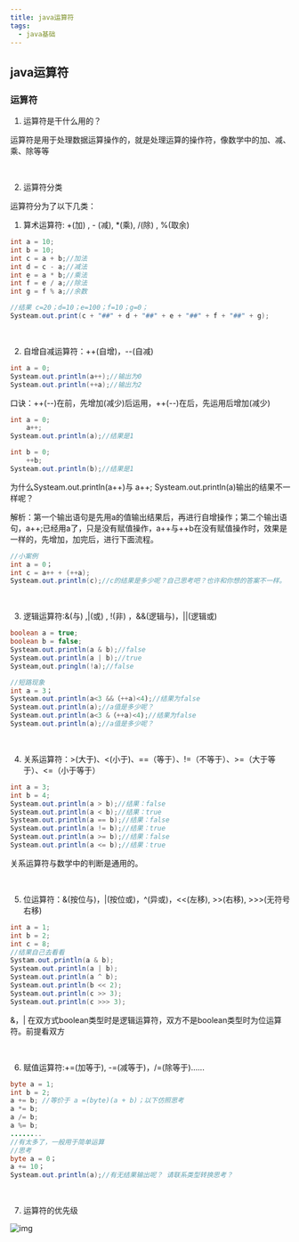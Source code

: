 ```yaml
---
title: java运算符
tags:
  - java基础
---
```

## java运算符

### 运算符

1. 运算符是干什么用的？

运算符是用于处理数据运算操作的，就是处理运算的操作符，像数学中的加、减、乘、除等等

<br />

2. 运算符分类

运算符分为了以下几类：

1. 算术运算符: +(加) , - (减), *(乘), /(除) , %(取余)

```java
int a = 10;
int b = 10;
int c = a + b;//加法
int d = c - a;//减法
int e = a * b;//乘法
int f = e / a;//除法
int g = f % a;//余数

//结果 c=20；d=10；e=100；f=10；g=0；
Systeam.out.print(c + "##" + d + "##" + e + "##" + f + "##" + g);
```

<br />

2. 自增自减运算符：++(自增)，--(自减)

```java
int a = 0;
Systeam.out.println(a++);//输出为0
Systeam.out.println(++a);//输出为2
```

口诀：++(--)在前，先增加(减少)后运用，++(--)在后，先运用后增加(减少)

```java
int a = 0; 
    a++;
Systeam.out.println(a);//结果是1

int b = 0;
	++b;
Systeam.out.println(b);//结果是1
```

为什么Systeam.out.println(a++)与 a++; Systeam.out.println(a)输出的结果不一样呢？

解析：第一个输出语句是先用a的值输出结果后，再进行自增操作；第二个输出语句，a++;已经用a了，只是没有赋值操作，a++与++b在没有赋值操作时，效果是一样的，先增加，加完后，进行下面流程。

```java
//小案例
int a = 0；
int c = a++ + (++a);
Systeam.out.println(c);//c的结果是多少呢？自己思考吧？也许和你想的答案不一样。
```

<br />

3. 逻辑运算符:&(与) ,|(或) , !(非) ，&&(逻辑与)，||(逻辑或)

```java
boolean a = true;
boolean b = false;
Systeam.out.println(a & b);//false
Systeam.out.println(a | b);//true
Systeam,out.pringln(!a);//false

//短路现象
int a = 3；
Systeam.out.println(a<3 &&（++a)<4);//结果为false
Systeam.out.println(a);//a值是多少呢？
Systeam.out.println(a<3 &（++a)<4);//结果为false
Systeam.out.println(a);//a值是多少呢？
```

</br>

4. 关系运算符：>(大于)、<(小于)、==（等于）、!=（不等于）、>=（大于等于）、<=（小于等于）

```java
int a = 3;
int b = 4;
Systeam.out.println(a > b);//结果：false
Systeam.out.println(a < b);//结果：true
Systeam.out.println(a == b);//结果：false
Systeam.out.println(a != b);//结果：true
Systeam.out.println(a >= b);//结果：false
Systeam.out.println(a <= b);//结果：true
```

关系运算符与数学中的判断是通用的。

</br>

5. 位运算符：&(按位与)，|(按位或)，^(异或)，<<(左移), >>(右移), >>>(无符号右移)

```java
int a = 1;
int b = 2;
int c = 8;
//结果自己去看看
Systam.out.println(a & b);
Systeam.out.println(a | b);
Systeam.out.println(a ^ b);
Systeam.out.println(b << 2);
Systeam.out.println(c >> 3);
Systeam.out.println(c >>> 3);
```

&，| 在双方式boolean类型时是逻辑运算符，双方不是boolean类型时为位运算符。前提看双方

</br>

6. 赋值运算符:+=(加等于), -=(减等于)，/=(除等于)......

```java
byte a = 1;
int b = 2;
a += b; //等价于 a =(byte)(a + b)；以下仿照思考
a *= b;
a /= b;
a %= b;
........
//有太多了，一般用于简单运算
//思考
byte a = 0；
a += 10；
Systeam.out.println(a);//有无结果输出呢？ 请联系类型转换思考？
```

</br>

7. 运算符的优先级

![img](E:\笔记\tianms_online@163.com\0fae32bd52ba4191981d0516928bb413\clipboard.png) 
